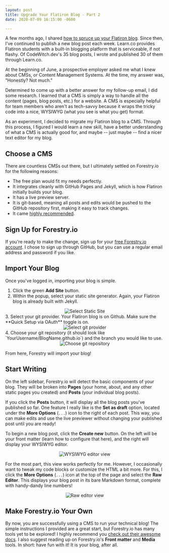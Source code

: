 ```yaml
---
layout: post
title: Upgrade Your Flatiron Blog - Part 2
date: 2020-07-09 16:15:00 -0600

---
```

A few months ago, I shared [how to spruce up your Flatiron blog](https://www.codewitch.dev/upgrade_your_basic_flatiron_blog). Since then, I've continued to publish a new blog post each week. Learn.co provides Flatiron students with a built-in blogging platform that is serviceable, if not flashy. Of CodeWitch.dev's 35 blog posts, I wrote and published 30 of them through Learn.co.

At the beginning of June, a prospective employer asked me what I knew about CMSs, or Content Management Systems. At the time, my answer was, "Honestly? Not much."

Determined to come up with a better answer for my follow-up email, I did some research. I learned that a CMS is simply a way to handle all the content (pages, blog posts, etc.) for a website. A CMS is especially helpful for team members who aren't as tech-savvy because it wraps the tricky code into a nice, WYSIWYG (what you see is what you get) format.

As an experiment, I decided to migrate my Flatiron blog to a CMS. Through this process, I figured I would learn a new skill, have a better understanding of what a CMS is actually good for, and maybe -- just maybe -- find a nicer text editor for my blog.

## Choose a CMS

There are countless CMSs out there, but I ultimately settled on Forestry.io for the following reasons:

* The free plan would fit my needs perfectly.
* It integrates cleanly with GitHub Pages and Jekyll, which is how Flatiron initially builds your blog.
* It has a live preview server.
* It is git-based, meaning all posts and edits would be pushed to the GitHub repository first, making it easy to track changes.
* It came [highly recommended](https://bejamas.io/blog/headless-cms/#introduction).

## Sign Up for Forestry.io

If you're ready to make the change, sign up for your [free Forestry.io account](https://app.forestry.io/signup). I chose to sign up through GitHub, but you can use a regular email address and password if you like.

## Import Your Blog

Once you've logged in, importing your blog is simple.

1. Click the green **Add Site** button.
2. Within the popup, select your static site generator. Again, your Flatiron blog is already built with Jekyll.

  <center>
  	<img src="/uploads/addsite.png" alt="Select Static Site">
  </center>
3. Select your git provider. Your Flatiron blog is on Github. Make sure the **Quick Setup via OAuth** toggle is on.

  <center>
  	<img src="/uploads/gitprovider.png" alt="Select git provider">
  </center>
4. Choose your git repository (it should look like `YourUsername/BlogName.github.io`) and the branch you would like to use.

  <center>
  	<img src="/uploads/chooserepo.png" alt="Choose git repository">
  </center>

From here, Forestry will import your blog!

## Start Writing

On the left sidebar, Forestry.io will detect the basic components of your blog. They will be broken into **Pages** (your home, about, and any other static pages you created) and **Posts** (your individual blog posts).

If you click the **Posts** button, it will display all the blog posts you've published so far. One feature I really like is the **Set as draft** option, located under the **More Options** (`...`) icon to the right of each post. This way, you can make edits and use the live previewer without changing your published post until you are ready!

To begin a new blog post, click the **Create new** button. On the left will be your front matter (learn how to configure that here), and the right will display your WYSIWYG editor.

  <center>
  	<img src="/uploads/wysiwyg.png" alt="WYSIWYG editor view">
  </center>

For the most part, this view works perfectly for me. However, I occasionally want to tweak my code blocks or customize the HTML a bit more. For this, I click the **More Options** (`...`) icon at the top of the page and select the **Raw Editor**. This displays your blog post in its bare Markdown format, complete with handy-dandy line numbers!

  <center>
  	<img src="/uploads/raweditor.png" alt="Raw editor view">
  </center>

## Make Forestry.io Your Own

By now, you are successfully using a CMS to run your technical blog! The simple instructions I provided are a great start, but Forestry.io has many tools yet to be explored! I highly recommend you [check out their awesome docs](https://forestry.io/docs/welcome/). I also suggest reading up on Forestry.io's **Front matter** and **Media** tools. In short: have fun with it! It is your blog, after all.